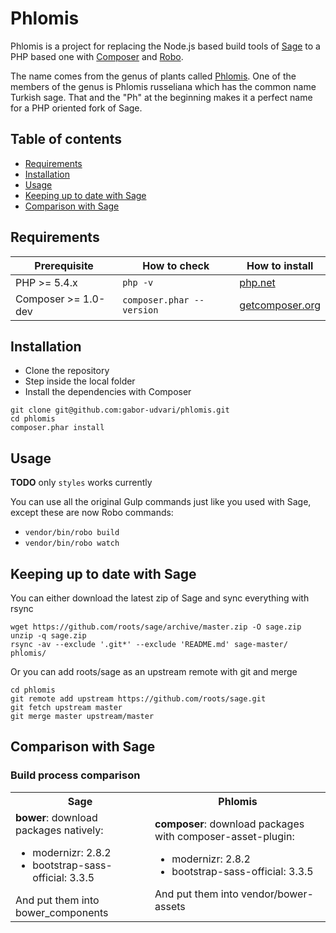 # Phlomis

Phlomis is a project for replacing the Node.js based build tools of [Sage](https://github.com/roots/sage) to a PHP based one with [Composer](https://getcomposer.org/) and [Robo](http://codegyre.github.io/Robo/).

The name comes from the genus of plants called [Phlomis](https://en.wikipedia.org/wiki/Phlomis). One of the members of the genus is Phlomis russeliana which has the common name Turkish sage. That and the "Ph" at the beginning makes it a perfect name for a PHP oriented fork of Sage.

## Table of contents

- [Requirements](#requirements)
- [Installation](#installation)
- [Usage](#usage)
- [Keeping up to date with Sage](#keeping-up-to-date-with-sage)
- [Comparison with Sage](#comparison-with-sage)

## Requirements

| Prerequisite    | How to check | How to install
| --------------- | ------------ | ------------- |
| PHP >= 5.4.x    | `php -v`     | [php.net](http://php.net/manual/en/install.php) |
| Composer >= 1.0-dev  | `composer.phar --version` | [getcomposer.org](https://getcomposer.org/download/) |

## Installation

- Clone the repository
- Step inside the local folder
- Install the dependencies with Composer

```
git clone git@github.com:gabor-udvari/phlomis.git
cd phlomis
composer.phar install
```

## Usage

__TODO__ only `styles` works currently

You can use all the original Gulp commands just like you used with Sage, except these are now Robo commands:

- `vendor/bin/robo build`
- `vendor/bin/robo watch`

## Keeping up to date with Sage

You can either download the latest zip of Sage and sync everything with rsync

```
wget https://github.com/roots/sage/archive/master.zip -O sage.zip
unzip -q sage.zip
rsync -av --exclude '.git*' --exclude 'README.md' sage-master/ phlomis/
```

Or you can add roots/sage as an upstream remote with git and merge

```
cd phlomis
git remote add upstream https://github.com/roots/sage.git
git fetch upstream master
git merge master upstream/master
```

## Comparison with Sage

### Build process comparison

<table>
<tr>
	<th>Sage
	<th>Phlomis
<tr>
	<td>
		<strong>bower</strong>: download packages natively:
		<ul>
			<li>modernizr: 2.8.2
			<li>bootstrap-sass-official: 3.3.5
		</ul>
		And put them into bower_components
	<td>
	  <strong>composer</strong>: download packages with composer-asset-plugin:
		<ul>
			<li>modernizr: 2.8.2
			<li>bootstrap-sass-official: 3.3.5
		</ul>
		And put them into vendor/bower-assets
</table>

